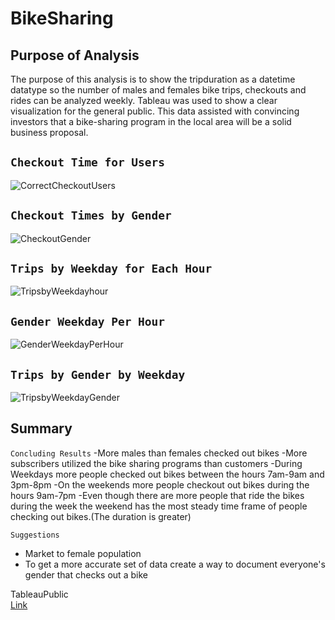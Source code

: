 # BikeSharing
## Purpose of Analysis
  The purpose of this analysis is to show the tripduration as a datetime datatype so the number of males and females bike trips, checkouts and rides can be analyzed weekly. Tableau was used to show a clear visualization for the general public. This data assisted with convincing investors that a bike-sharing program in the local area  will be a solid business proposal. 

## `Checkout Time for Users`
![CorrectCheckoutUsers](https://user-images.githubusercontent.com/79912179/122698708-75575e80-d20d-11eb-95eb-238aa4e4a000.png)

## `Checkout Times by Gender` 
![CheckoutGender](https://user-images.githubusercontent.com/79912179/122698126-4db3c680-d20c-11eb-9ac0-ce1dd05a44c9.png)

## `Trips by Weekday for Each Hour`
![TripsbyWeekdayhour](https://user-images.githubusercontent.com/79912179/122698194-71770c80-d20c-11eb-8f13-9df7ac99b3af.png)

## `Gender Weekday Per Hour`
![GenderWeekdayPerHour](https://user-images.githubusercontent.com/79912179/122698256-8c498100-d20c-11eb-85fa-4dbefe2cbde6.png)

## `Trips by Gender by Weekday`
![TripsbyWeekdayGender](https://user-images.githubusercontent.com/79912179/122698345-c0bd3d00-d20c-11eb-999e-142369c64b4f.png)

## Summary
  `Concluding Results`
  -More males than females checked out bikes 
  -More subscribers utilized the bike sharing programs than customers
  -During Weekdays more people checked out bikes between the hours 7am-9am and 3pm-8pm
  -On the weekends more people checkout out bikes during the hours 9am-7pm
  -Even though there are more people that ride the bikes during the week the weekend has the most steady time frame of people checking out bikes.(The duration is greater)
  
 `Suggestions`
 - Market to female population
 - To get a more accurate set of data create a way to document everyone's gender that checks out a bike


  

TableauPublic  
[Link](https://public.tableau.com/profile/renesha.armstrong#!/)

